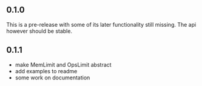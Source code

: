 ## 0.1.0

This is a pre-release with some of its later functionality still missing.
The api however should be stable.

## 0.1.1
- make MemLimit and OpsLimit abstract
- add examples to readme
- some work on documentation